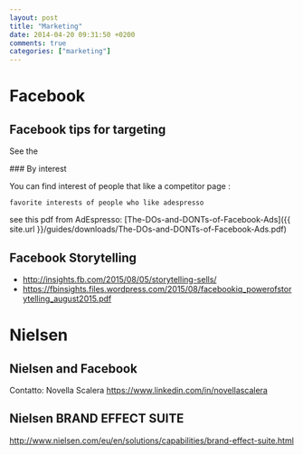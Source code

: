 ```yaml
---
layout: post
title: "Marketing"
date: 2014-04-20 09:31:50 +0200
comments: true
categories: ["marketing"]
---
```


# Facebook

## Facebook tips for targeting

See the

### By interest


You can find interest of people that like a competitor page :

`favorite interests of people who like adespresso`

see this pdf from AdEspresso: [The-DOs-and-DONTs-of-Facebook-Ads]({{ site.url }}/guides/downloads/The-DOs-and-DONTs-of-Facebook-Ads.pdf)

## Facebook Storytelling

* http://insights.fb.com/2015/08/05/storytelling-sells/
* https://fbinsights.files.wordpress.com/2015/08/facebookiq_powerofstorytelling_august2015.pdf





# Nielsen



## Nielsen and Facebook

Contatto: Novella Scalera https://www.linkedin.com/in/novellascalera


## Nielsen BRAND EFFECT SUITE

http://www.nielsen.com/eu/en/solutions/capabilities/brand-effect-suite.html

